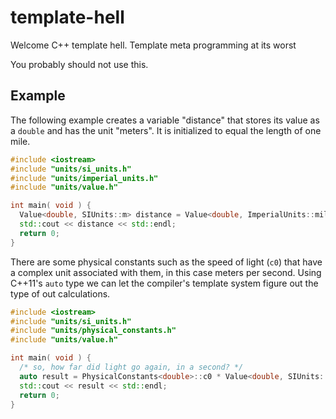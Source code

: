 # template-hell
Welcome C++ template hell. Template meta programming at its worst

You probably should not use this.

## Example

The following example creates a variable "distance" that stores
its value as a `double` and has the unit "meters". It is initialized
to equal the length of one mile.

```c++
#include <iostream>
#include "units/si_units.h"
#include "units/imperial_units.h"
#include "units/value.h"

int main( void ) {
  Value<double, SIUnits::m> distance = Value<double, ImperialUnits::mile>( 1. );
  std::cout << distance << std::endl;
  return 0;
}
```

There are some physical constants such as the speed of light (`c0`) that
have a complex unit associated with them, in this case meters per second.
Using C++11's `auto` type we can let the compiler's template system figure
out the type of out calculations.

```c++
#include <iostream>
#include "units/si_units.h"
#include "units/physical_constants.h"
#include "units/value.h"

int main( void ) {
  /* so, how far did light go again, in a second? */
  auto result = PhysicalConstants<double>::c0 * Value<double, SIUnits::s>( 1. );
  std::cout << result << std::endl;
  return 0;
}
```

